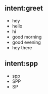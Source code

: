 ## intent:greet
- hey
- hello
- hi
- good morning
- good evening
- hey there

## intent:spp
- spp
- SPP
- SP